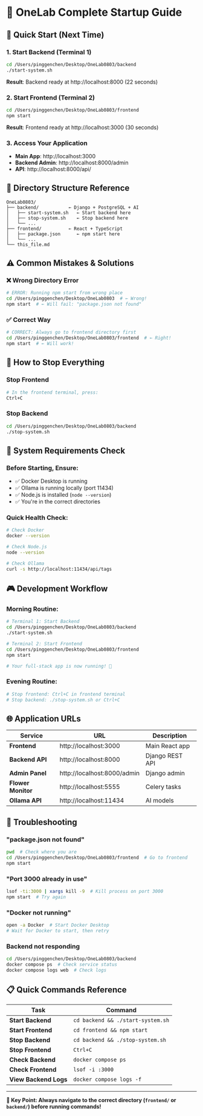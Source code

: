 # 🚀 OneLab Complete Startup Guide

## 🎯 Quick Start (Next Time)

### 1. Start Backend (Terminal 1)
```bash
cd /Users/pinggenchen/Desktop/OneLab0803/backend
./start-system.sh
```
**Result**: Backend ready at http://localhost:8000 (22 seconds)

### 2. Start Frontend (Terminal 2)  
```bash
cd /Users/pinggenchen/Desktop/OneLab0803/frontend
npm start
```
**Result**: Frontend ready at http://localhost:3000 (30 seconds)

### 3. Access Your Application
- **Main App**: http://localhost:3000
- **Backend Admin**: http://localhost:8000/admin
- **API**: http://localhost:8000/api/

## 📂 Directory Structure Reference

```
OneLab0803/
├── backend/           ← Django + PostgreSQL + AI
│   ├── start-system.sh   ← Start backend here
│   ├── stop-system.sh    ← Stop backend here  
│   └── ...
├── frontend/          ← React + TypeScript
│   ├── package.json      ← npm start here
│   └── ...
└── this_file.md
```

## ⚠️ Common Mistakes & Solutions

### ❌ Wrong Directory Error
```bash
# ERROR: Running npm start from wrong place
cd /Users/pinggenchen/Desktop/OneLab0803  # ← Wrong!
npm start  # ← Will fail: "package.json not found"
```

### ✅ Correct Way
```bash
# CORRECT: Always go to frontend directory first
cd /Users/pinggenchen/Desktop/OneLab0803/frontend  # ← Right!
npm start  # ← Will work!
```

## 🛑 How to Stop Everything

### Stop Frontend
```bash
# In the frontend terminal, press:
Ctrl+C
```

### Stop Backend
```bash
cd /Users/pinggenchen/Desktop/OneLab0803/backend
./stop-system.sh
```

## 🔧 System Requirements Check

### Before Starting, Ensure:
- ✅ Docker Desktop is running
- ✅ Ollama is running locally (port 11434)
- ✅ Node.js is installed (`node --version`)
- ✅ You're in the correct directories

### Quick Health Check:
```bash
# Check Docker
docker --version

# Check Node.js  
node --version

# Check Ollama
curl -s http://localhost:11434/api/tags
```

## 🎮 Development Workflow

### Morning Routine:
```bash
# Terminal 1: Start Backend
cd /Users/pinggenchen/Desktop/OneLab0803/backend
./start-system.sh

# Terminal 2: Start Frontend  
cd /Users/pinggenchen/Desktop/OneLab0803/frontend
npm start

# Your full-stack app is now running! 🎉
```

### Evening Routine:
```bash
# Stop frontend: Ctrl+C in frontend terminal
# Stop backend: ./stop-system.sh or Ctrl+C
```

## 🌐 Application URLs

| Service | URL | Description |
|---------|-----|-------------|
| **Frontend** | http://localhost:3000 | Main React app |
| **Backend API** | http://localhost:8000 | Django REST API |
| **Admin Panel** | http://localhost:8000/admin | Django admin |
| **Flower Monitor** | http://localhost:5555 | Celery tasks |
| **Ollama API** | http://localhost:11434 | AI models |

## 🚨 Troubleshooting

### "package.json not found"
```bash
pwd  # Check where you are
cd /Users/pinggenchen/Desktop/OneLab0803/frontend  # Go to frontend
npm start
```

### "Port 3000 already in use"
```bash
lsof -ti:3000 | xargs kill -9  # Kill process on port 3000
npm start  # Try again
```

### "Docker not running"
```bash
open -a Docker  # Start Docker Desktop
# Wait for Docker to start, then retry
```

### Backend not responding
```bash
cd /Users/pinggenchen/Desktop/OneLab0803/backend
docker compose ps  # Check service status
docker compose logs web  # Check logs
```

## 📋 Quick Commands Reference

| Task | Command |
|------|---------|
| **Start Backend** | `cd backend && ./start-system.sh` |
| **Start Frontend** | `cd frontend && npm start` |
| **Stop Backend** | `cd backend && ./stop-system.sh` |
| **Stop Frontend** | `Ctrl+C` |
| **Check Backend** | `docker compose ps` |
| **Check Frontend** | `lsof -i :3000` |
| **View Backend Logs** | `docker compose logs -f` |

---

**🎯 Key Point: Always navigate to the correct directory (`frontend/` or `backend/`) before running commands!**
